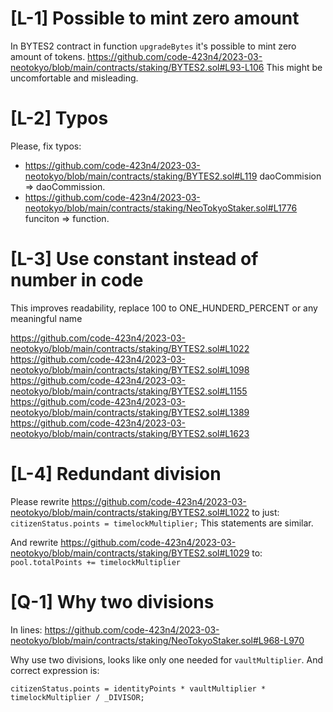 # [L-1] Possible to mint zero amount

In BYTES2 contract in function `upgradeBytes` it's possible to mint zero amount of tokens.
https://github.com/code-423n4/2023-03-neotokyo/blob/main/contracts/staking/BYTES2.sol#L93-L106
This might be uncomfortable and misleading.

# [L-2] Typos

Please, fix typos:
* https://github.com/code-423n4/2023-03-neotokyo/blob/main/contracts/staking/BYTES2.sol#L119 daoCommision => daoCommission.
* https://github.com/code-423n4/2023-03-neotokyo/blob/main/contracts/staking/NeoTokyoStaker.sol#L1776 funciton => function.

# [L-3] Use constant instead of number in code

This improves readability, replace 100 to ONE_HUNDERD_PERCENT or any meaningful name

https://github.com/code-423n4/2023-03-neotokyo/blob/main/contracts/staking/BYTES2.sol#L1022
https://github.com/code-423n4/2023-03-neotokyo/blob/main/contracts/staking/BYTES2.sol#L1098
https://github.com/code-423n4/2023-03-neotokyo/blob/main/contracts/staking/BYTES2.sol#L1155
https://github.com/code-423n4/2023-03-neotokyo/blob/main/contracts/staking/BYTES2.sol#L1389
https://github.com/code-423n4/2023-03-neotokyo/blob/main/contracts/staking/BYTES2.sol#L1623

# [L-4] Redundant division
Please rewrite https://github.com/code-423n4/2023-03-neotokyo/blob/main/contracts/staking/BYTES2.sol#L1022
to just:
`citizenStatus.points = timelockMultiplier;` 
This statements are similar.

And rewrite https://github.com/code-423n4/2023-03-neotokyo/blob/main/contracts/staking/BYTES2.sol#L1029
to: 
`pool.totalPoints += timelockMultiplier`


# [Q-1] Why two divisions 
In lines:
https://github.com/code-423n4/2023-03-neotokyo/blob/main/contracts/staking/NeoTokyoStaker.sol#L968-L970

Why use two divisions, looks like only one needed for `vaultMultiplier`.
And correct expression is: 
```solidity
citizenStatus.points = identityPoints * vaultMultiplier * timelockMultiplier / _DIVISOR;
```

